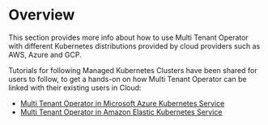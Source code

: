 # Overview

This section provides more info about how to use Multi Tenant Operator with different Kubernetes distributions provided by cloud providers such as AWS, Azure and GCP.

Tutorials for following Managed Kubernetes Clusters have been shared for users to follow, to get a hands-on on how Multi Tenant Operator can be linked with their existing users in Cloud:

- [Multi Tenant Operator in Microsoft Azure Kubernetes Service](./azure-aks.md)
- [Multi Tenant Operator in Amazon Elastic Kubernetes Service](./aws-eks.md)
